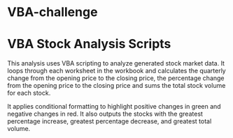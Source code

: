 # VBA-challenge
# VBA Stock Analysis Scripts

This analysis uses VBA scripting to analyze generated stock market data. It loops through each worksheet in the workbook and calculates the quarterly change from the opening price to the closing price, the percentage change from the opening price to the closing price and sums the total stock volume for each stock. 

It applies conditional formatting to highlight positive changes in green and negative changes in red. It also outputs the stocks with the greatest percentage increase, greatest percentage decrease, and greatest total volume.